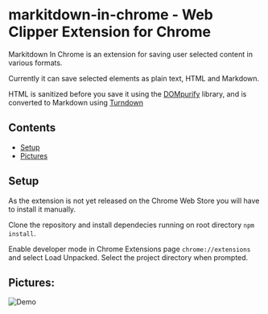 # markitdown-in-chrome - Web Clipper Extension for Chrome
Markitdown In Chrome is an extension for saving user selected content in various formats.

Currently it can save selected elements as plain text, HTML and Markdown.

HTML is sanitized before you save it using the [DOMpurify](https://github.com/cure53/DOMPurify) library, and is converted to Markdown using [Turndown](https://github.com/domchristie/turndown)

## Contents
* [Setup](#setup)
* [Pictures](#pictures)

## Setup
As the extension is not yet released on the Chrome Web Store you will have to install it manually.

Clone the repository and install dependecies running on root directory `npm install`. 

Enable developer mode in Chrome Extensions page `chrome://extensions` and select Load Unpacked. Select the project directory when prompted. 

## Pictures:

![Demo](https://i.imgur.com/sdhEBu9.jpg)
